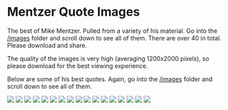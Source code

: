 # Mentzer Quote Images
The best of Mike Mentzer. Pulled from a variety of his material. Go into the [/images](/images) folder and scroll down to see all of them. There are over 40 in total. Please download and share.

The quality of the images is very high (averaging 1200x2000 pixels), so please download for the best viewing experience.

Below are some of his best quotes. Again, go into the [/images](/images) folder and scroll down to see all of them.

![](images/mikementzer1.png)
![](images/mikementzer3.png)
![](images/mikementzer4.png)
![](images/mikementzer5.png)
![](images/mikementzer30.png)
![](images/mikementzer31.png)
![](images/mikementzer8.png)
![](images/mikementzer10.png)
![](images/mikementzer13.png)
![](images/mikementzer16.png)
![](images/mikementzer18.png)
![](images/mikementzer19.png)
![](images/mikementzer21.png)
![](images/mikementzer22.png)
![](images/mikementzer24.png)
![](images/mikementzer29.png)
![](images/mikementzer41-short.png)
